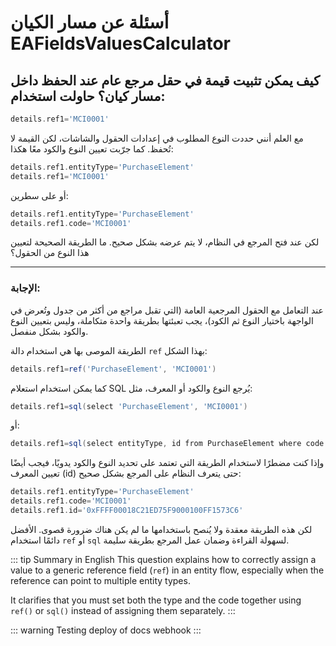 <rtl>

# أسئلة عن مسار الكيان EAFieldsValuesCalculator

## كيف يمكن تثبيت قيمة في حقل مرجع عام عند الحفظ داخل مسار كيان؟ حاولت استخدام:

```groovy
details.ref1='MCI0001'
```

مع العلم أنني حددت النوع المطلوب في إعدادات الحقول والشاشات، لكن القيمة لا تُحفظ. كما جرّبت تعيين النوع والكود معًا هكذا:

```groovy
details.ref1.entityType='PurchaseElement'
details.ref1='MCI0001'
```

أو على سطرين:

```groovy
details.ref1.entityType='PurchaseElement'
details.ref1.code='MCI0001'
```

لكن عند فتح المرجع في النظام، لا يتم عرضه بشكل صحيح. ما الطريقة الصحيحة لتعيين هذا النوع من الحقول؟

---

### الإجابة:

عند التعامل مع الحقول المرجعية العامة (التي تقبل مراجع من أكثر من جدول وتُعرض في الواجهة باختيار النوع ثم الكود)، يجب تعبئتها بطريقة واحدة متكاملة، وليس بتعيين النوع والكود بشكل منفصل.

الطريقة الموصى بها هي استخدام دالة `ref` بهذا الشكل:

```groovy
details.ref1=ref('PurchaseElement', 'MCI0001')
```

كما يمكن استخدام استعلام SQL يُرجع النوع والكود أو المعرف، مثل:

```groovy
details.ref1=sql(select 'PurchaseElement', 'MCI0001')
```

أو:

```groovy
details.ref1=sql(select entityType, id from PurchaseElement where code = 'MCI0001')
```

وإذا كنت مضطرًا لاستخدام الطريقة التي تعتمد على تحديد النوع والكود يدويًا، فيجب أيضًا تعيين المعرف (id) حتى يتعرف النظام على المرجع بشكل صحيح:

```groovy
details.ref1.entityType='PurchaseElement'
details.ref1.code='MCI0001'
details.ref1.id='0xFFFF00018C21ED75F9000100FF1573C6'
```

لكن هذه الطريقة معقدة ولا يُنصح باستخدامها ما لم يكن هناك ضرورة قصوى. الأفضل دائمًا استخدام `ref` أو `sql` لسهولة القراءة وضمان عمل المرجع بطريقة سليمة.

<ltr>

::: tip Summary in English
This question explains how to correctly assign a value to a generic reference field (`ref`) in an entity flow, 
especially when the reference can point to multiple entity types. 

It clarifies that you must set both the type and the code together using `ref()` or `sql()` instead of assigning them separately.
:::

</ltr>

::: warning
Testing deploy of docs webhook
:::
</rtl>
